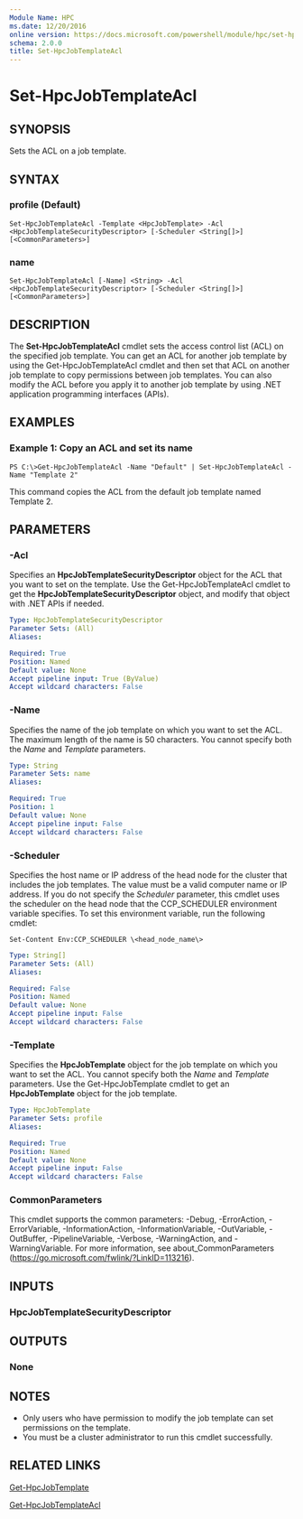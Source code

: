 ```yaml
---
Module Name: HPC
ms.date: 12/20/2016
online version: https://docs.microsoft.com/powershell/module/hpc/set-hpcjobtemplateacl?view=windowsserver2012r2-ps&wt.mc_id=ps-gethelp
schema: 2.0.0
title: Set-HpcJobTemplateAcl
---
```


# Set-HpcJobTemplateAcl

## SYNOPSIS
Sets the ACL on a job template.

## SYNTAX

### profile (Default)
```
Set-HpcJobTemplateAcl -Template <HpcJobTemplate> -Acl <HpcJobTemplateSecurityDescriptor> [-Scheduler <String[]>] [<CommonParameters>]
```

### name
```
Set-HpcJobTemplateAcl [-Name] <String> -Acl <HpcJobTemplateSecurityDescriptor> [-Scheduler <String[]>] [<CommonParameters>]
```

## DESCRIPTION
The **Set-HpcJobTemplateAcl** cmdlet sets the access control list (ACL) on the specified job template.
You can get an ACL for another job template by using the Get-HpcJobTemplateAcl cmdlet and then set that ACL on another job template to copy permissions between job templates.
You can also modify the ACL before you apply it to another job template by using .NET application programming interfaces (APIs).

## EXAMPLES

### Example 1: Copy an ACL and set its name
```
PS C:\>Get-HpcJobTemplateAcl -Name "Default" | Set-HpcJobTemplateAcl -Name "Template 2"
```

This command copies the ACL from the default job template named Template 2.

## PARAMETERS

### -Acl
Specifies an **HpcJobTemplateSecurityDescriptor** object for the ACL that you want to set on the template.
Use the Get-HpcJobTemplateAcl cmdlet to get the **HpcJobTemplateSecurityDescriptor** object, and modify that object with .NET APIs if needed.

```yaml
Type: HpcJobTemplateSecurityDescriptor
Parameter Sets: (All)
Aliases:

Required: True
Position: Named
Default value: None
Accept pipeline input: True (ByValue)
Accept wildcard characters: False
```

### -Name
Specifies the name of the job template on which you want to set the ACL.
The maximum length of the name is 50 characters.
You cannot specify both the *Name* and *Template* parameters.

```yaml
Type: String
Parameter Sets: name
Aliases:

Required: True
Position: 1
Default value: None
Accept pipeline input: False
Accept wildcard characters: False
```

### -Scheduler
Specifies the host name or IP address of the head node for the cluster that includes the job templates.
The value must be a valid computer name or IP address.
If you do not specify the *Scheduler* parameter, this cmdlet uses the scheduler on the head node that the CCP_SCHEDULER environment variable specifies.
To set this environment variable, run the following cmdlet:

`Set-Content Env:CCP_SCHEDULER \<head_node_name\>`

```yaml
Type: String[]
Parameter Sets: (All)
Aliases:

Required: False
Position: Named
Default value: None
Accept pipeline input: False
Accept wildcard characters: False
```

### -Template
Specifies the **HpcJobTemplate** object for the job template on which you want to set the ACL.
You cannot specify both the *Name* and *Template* parameters.
Use the Get-HpcJobTemplate cmdlet to get an **HpcJobTemplate** object for the job template.

```yaml
Type: HpcJobTemplate
Parameter Sets: profile
Aliases:

Required: True
Position: Named
Default value: None
Accept pipeline input: False
Accept wildcard characters: False
```

### CommonParameters
This cmdlet supports the common parameters: -Debug, -ErrorAction, -ErrorVariable, -InformationAction, -InformationVariable, -OutVariable, -OutBuffer, -PipelineVariable, -Verbose, -WarningAction, and -WarningVariable. For more information, see about_CommonParameters (https://go.microsoft.com/fwlink/?LinkID=113216).

## INPUTS

### HpcJobTemplateSecurityDescriptor

## OUTPUTS

### None

## NOTES
* Only users who have permission to modify the job template can set permissions on the template.
* You must be a cluster administrator to run this cmdlet successfully.

## RELATED LINKS

[Get-HpcJobTemplate](./Get-HpcJobTemplate.md)

[Get-HpcJobTemplateAcl](./Get-HpcJobTemplateAcl.md)
